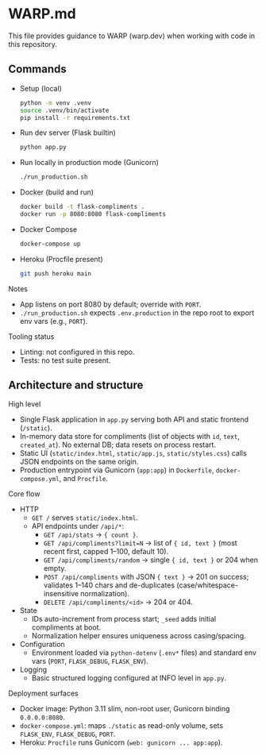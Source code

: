 # WARP.md

This file provides guidance to WARP (warp.dev) when working with code in this repository.

## Commands

- Setup (local)
  ```bash
  python -m venv .venv
  source .venv/bin/activate
  pip install -r requirements.txt
  ```
- Run dev server (Flask builtin)
  ```bash
  python app.py
  ```
- Run locally in production mode (Gunicorn)
  ```bash
  ./run_production.sh
  ```
- Docker (build and run)
  ```bash
  docker build -t flask-compliments .
  docker run -p 8080:8080 flask-compliments
  ```
- Docker Compose
  ```bash
  docker-compose up
  ```
- Heroku (Procfile present)
  ```bash
  git push heroku main
  ```

Notes
- App listens on port 8080 by default; override with `PORT`.
- `./run_production.sh` expects `.env.production` in the repo root to export env vars (e.g., `PORT`).

Tooling status
- Linting: not configured in this repo.
- Tests: no test suite present.

## Architecture and structure

High level
- Single Flask application in `app.py` serving both API and static frontend (`/static`).
- In-memory data store for compliments (list of objects with `id`, `text`, `created_at`). No external DB; data resets on process restart.
- Static UI (`static/index.html`, `static/app.js`, `static/styles.css`) calls JSON endpoints on the same origin.
- Production entrypoint via Gunicorn (`app:app`) in `Dockerfile`, `docker-compose.yml`, and `Procfile`.

Core flow
- HTTP
  - `GET /` serves `static/index.html`.
  - API endpoints under `/api/*`:
    - `GET /api/stats` → `{ count }`.
    - `GET /api/compliments?limit=N` → list of `{ id, text }` (most recent first, capped 1–100, default 10).
    - `GET /api/compliments/random` → single `{ id, text }` or 204 when empty.
    - `POST /api/compliments` with JSON `{ text }` → 201 on success; validates 1–140 chars and de-duplicates (case/whitespace-insensitive normalization).
    - `DELETE /api/compliments/<id>` → 204 or 404.
- State
  - IDs auto-increment from process start; `_seed` adds initial compliments at boot.
  - Normalization helper ensures uniqueness across casing/spacing.
- Configuration
  - Environment loaded via `python-dotenv` (`.env*` files) and standard env vars (`PORT`, `FLASK_DEBUG`, `FLASK_ENV`).
- Logging
  - Basic structured logging configured at INFO level in `app.py`.

Deployment surfaces
- Docker image: Python 3.11 slim, non-root user, Gunicorn binding `0.0.0.0:8080`.
- `docker-compose.yml`: maps `./static` as read-only volume, sets `FLASK_ENV`, `FLASK_DEBUG`, `PORT`.
- Heroku: `Procfile` runs Gunicorn (`web: gunicorn ... app:app`).
